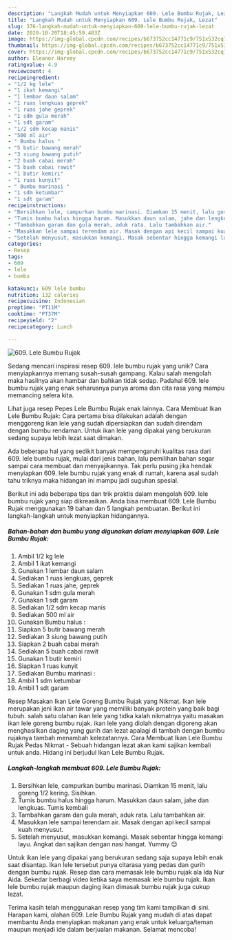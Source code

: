 ```yaml
---
description: "Langkah Mudah untuk Menyiapkan 609. Lele Bumbu Rujak, Lezat"
title: "Langkah Mudah untuk Menyiapkan 609. Lele Bumbu Rujak, Lezat"
slug: 376-langkah-mudah-untuk-menyiapkan-609-lele-bumbu-rujak-lezat
date: 2020-10-20T18:45:59.403Z
image: https://img-global.cpcdn.com/recipes/b673752cc14771c9/751x532cq70/609-lele-bumbu-rujak-foto-resep-utama.jpg
thumbnail: https://img-global.cpcdn.com/recipes/b673752cc14771c9/751x532cq70/609-lele-bumbu-rujak-foto-resep-utama.jpg
cover: https://img-global.cpcdn.com/recipes/b673752cc14771c9/751x532cq70/609-lele-bumbu-rujak-foto-resep-utama.jpg
author: Eleanor Harvey
ratingvalue: 4.9
reviewcount: 4
recipeingredient:
- "1/2 kg lele"
- "1 ikat kemangi"
- "1 lembar daun salam"
- "1 ruas lengkuas geprek"
- "1 ruas jahe geprek"
- "1 sdm gula merah"
- "1 sdt garam"
- "1/2 sdm kecap manis"
- "500 ml air"
- " Bumbu halus "
- "5 butir bawang merah"
- "3 siung bawang putih"
- "2 buah cabai merah"
- "5 buah cabai rawit"
- "1 butir kemiri"
- "1 ruas kunyit"
- " Bumbu marinasi "
- "1 sdm ketumbar"
- "1 sdt garam"
recipeinstructions:
- "Bersihkan lele, campurkan bumbu marinasi. Diamkan 15 menit, lalu goreng 1/2 kering. Sisihkan."
- "Tumis bumbu halus hingga harum. Masukkan daun salam, jahe dan lengkuas. Tumis kembali"
- "Tambahkan garam dan gula merah, aduk rata. Lalu tambahkan air."
- "Masukkan lele sampai terendam air. Masak dengan api kecil sampai kuah menyusut."
- "Setelah menyusut, masukkan kemangi. Masak sebentar hingga kemangi layu. Angkat dan sajikan dengan nasi hangat. Yummy 😊"
categories:
- Resep
tags:
- 609
- lele
- bumbu

katakunci: 609 lele bumbu 
nutrition: 132 calories
recipecuisine: Indonesian
preptime: "PT11M"
cooktime: "PT37M"
recipeyield: "2"
recipecategory: Lunch

---
```



![609. Lele Bumbu Rujak](https://img-global.cpcdn.com/recipes/b673752cc14771c9/751x532cq70/609-lele-bumbu-rujak-foto-resep-utama.jpg)

Sedang mencari inspirasi resep 609. lele bumbu rujak yang unik? Cara menyiapkannya memang susah-susah gampang. Kalau salah mengolah maka hasilnya akan hambar dan bahkan tidak sedap. Padahal 609. lele bumbu rujak yang enak seharusnya punya aroma dan cita rasa yang mampu memancing selera kita.

Lihat juga resep Pepes Lele Bumbu Rujak enak lainnya. Cara Membuat Ikan Lele Bumbu Rujak: Cara pertama bisa dilakukan adalah dengan menggoreng ikan lele yang sudah dipersiapkan dan sudah direndam dengan bumbu rendaman. Untuk ikan lele yang dipakai yang berukuran sedang supaya lebih lezat saat dimakan.

Ada beberapa hal yang sedikit banyak mempengaruhi kualitas rasa dari 609. lele bumbu rujak, mulai dari jenis bahan, lalu pemilihan bahan segar sampai cara membuat dan menyajikannya. Tak perlu pusing jika hendak menyiapkan 609. lele bumbu rujak yang enak di rumah, karena asal sudah tahu triknya maka hidangan ini mampu jadi suguhan spesial.


Berikut ini ada beberapa tips dan trik praktis dalam mengolah 609. lele bumbu rujak yang siap dikreasikan. Anda bisa membuat 609. Lele Bumbu Rujak menggunakan 19 bahan dan 5 langkah pembuatan. Berikut ini langkah-langkah untuk menyiapkan hidangannya.

<!--inarticleads1-->

##### Bahan-bahan dan bumbu yang digunakan dalam menyiapkan 609. Lele Bumbu Rujak:

1. Ambil 1/2 kg lele
1. Ambil 1 ikat kemangi
1. Gunakan 1 lembar daun salam
1. Sediakan 1 ruas lengkuas, geprek
1. Sediakan 1 ruas jahe, geprek
1. Gunakan 1 sdm gula merah
1. Gunakan 1 sdt garam
1. Sediakan 1/2 sdm kecap manis
1. Sediakan 500 ml air
1. Gunakan  Bumbu halus :
1. Siapkan 5 butir bawang merah
1. Sediakan 3 siung bawang putih
1. Siapkan 2 buah cabai merah
1. Sediakan 5 buah cabai rawit
1. Gunakan 1 butir kemiri
1. Siapkan 1 ruas kunyit
1. Sediakan  Bumbu marinasi :
1. Ambil 1 sdm ketumbar
1. Ambil 1 sdt garam


Resep Masakan Ikan Lele Goreng Bumbu Rujak yang Nikmat. Ikan lele merupakan jeni ikan air tawar yang memiliki banyak protein yang baik bagi tubuh. salah satu olahan ikan lele yang tidka kalah nikmatnya yaitu masakan ikan lele goreng bumbu rujak. ikan lele yang diolah dengan digoreng akan menghasilkan daging yang gurih dan lezat apalagi di tambah dengan bumbu rujaknya tambah menambah kelezatannya. Cara Membuat Ikan Lele Bumbu Rujak Pedas Nikmat - Sebuah hidangan lezat akan kami sajikan kembali untuk anda. Hidang ini berjudul Ikan Lele Bumbu Rujak. 

<!--inarticleads2-->

##### Langkah-langkah membuat 609. Lele Bumbu Rujak:

1. Bersihkan lele, campurkan bumbu marinasi. Diamkan 15 menit, lalu goreng 1/2 kering. Sisihkan.
1. Tumis bumbu halus hingga harum. Masukkan daun salam, jahe dan lengkuas. Tumis kembali
1. Tambahkan garam dan gula merah, aduk rata. Lalu tambahkan air.
1. Masukkan lele sampai terendam air. Masak dengan api kecil sampai kuah menyusut.
1. Setelah menyusut, masukkan kemangi. Masak sebentar hingga kemangi layu. Angkat dan sajikan dengan nasi hangat. Yummy 😊


Untuk ikan lele yang dipakai yang berukuran sedang saja supaya lebih enak saat disantap. Ikan lele tersebut punya citarasa yang pedas dan gurih dengan bumbu rujak. Resep dan cara memasak lele bumbu rujak ala Ida Nur Aida. Sekedar berbagi video ketika saya memasak lele bumbu rujak. Ikan lele bumbu rujak maupun daging ikan dimasak bumbu rujak juga cukup lezat. 

Terima kasih telah menggunakan resep yang tim kami tampilkan di sini. Harapan kami, olahan 609. Lele Bumbu Rujak yang mudah di atas dapat membantu Anda menyiapkan makanan yang enak untuk keluarga/teman maupun menjadi ide dalam berjualan makanan. Selamat mencoba!
